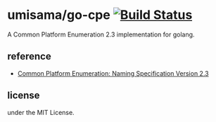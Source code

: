 # umisama/go-cpe [![Build Status](https://travis-ci.org/umisama/go-cpe.svg)](https://travis-ci.org/umisama/go-cpe)
A Common Platform Enumeration 2.3 implementation for golang.

## reference
 * [Common Platform Enumeration: Naming Specification Version 2.3](http://csrc.nist.gov/publications/nistir/ir7695/NISTIR-7695-CPE-Naming.pdf)

## license 
under the MIT License.

